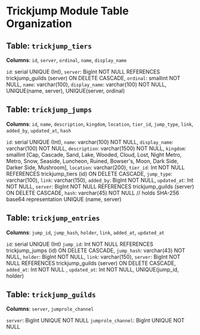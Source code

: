 # Trickjump Module Table Organization

## Table: `trickjump_tiers`

**Columns**: `id`, `server`, `ordinal`, `name`, `display_name`

`id`: serial UNIQUE (Int),
`server`: BigInt NOT NULL REFERENCES trickjump_guilds (server) ON DELETE CASCADE,
`ordinal`: smallint NOT NULL,
`name`: varchar(100),
`display_name`: varchar(100) NOT NULL,
UNIQUE(name, server),
UNIQUE(server, ordinal)

## Table: `trickjump_jumps`

**Columns**: `id`, `name`, `description`, `kingdom`, `location`, `tier_id`, `jump_type`, `link`, `added_by`, `updated_at`, `hash`

`id`: serial UNIQUE (Int),
`name`: varchar(100) NOT NULL,
`display_name`: varchar(100) NOT NULL,
`description`: varchar(1500) NOT NULL,
`kingdom`: smallint [Cap, Cascade, Sand, Lake, Wooded, Cloud, Lost, Night Metro, Metro, Snow, Seaside, Luncheon, Ruined, Bowser's, Moon, Dark Side, Darker Side, Mushroom],
`location`: varchar(200),
`tier_id`: Int NOT NULL REFERENCES trickjump_tiers (id) ON DELETE CASCADE,
`jump_type`: varchar(100),
`link`: varchar(150),
`added_by`: BigInt NOT NULL,
`updated_at`: Int NOT NULL,
`server`: BigInt NOT NULL REFERENCES trickjump_guilds (server) ON DELETE CASCADE,
`hash`: varchar(45) NOT NULL // holds SHA-256 base64 representation
UNIQUE (name, server)

## Table: `trickjump_entries`

**Columns**: `jump_id`, `jump_hash`, `holder`, `link`, `added_at`, `updated_at`

`id`: serial UNIQUE (Int)
`jump_id`: Int NOT NULL REFERENCES trickjump_jumps (id) ON DELETE CASCADE,
`jump_hash`: varchar(43) NOT NULL,
`holder`: BigInt NOT NULL,
`link`: varchar(150),
`server`: BigInt NOT NULL REFERENCES trickjump_guilds (server) ON DELETE CASCADE,
`added_at`: Int NOT NULL ,
`updated_at`: Int NOT NULL,
UNIQUE(jump_id, holder)

## Table: `trickjump_guilds`

**Columns**: `server`, `jumprole_channel`

`server`: BigInt UNIQUE NOT NULL
`jumprole_channel`: BigInt UNIQUE NOT NULL
